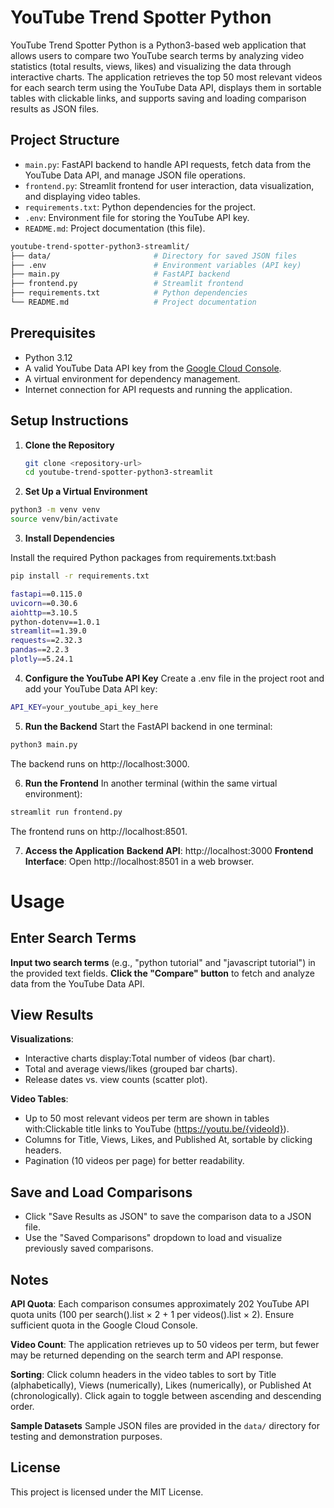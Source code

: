 # YouTube Trend Spotter Python

YouTube Trend Spotter Python is a Python3-based web application that allows users to compare two YouTube search terms by analyzing video statistics (total results, views, likes) and visualizing the data through interactive charts. The application retrieves the top 50 most relevant videos for each search term using the YouTube Data API, displays them in sortable tables with clickable links, and supports saving and loading comparison results as JSON files.

## Project Structure

- `main.py`: FastAPI backend to handle API requests, fetch data from the YouTube Data API, and manage JSON file operations.
- `frontend.py`: Streamlit frontend for user interaction, data visualization, and displaying video tables.
- `requirements.txt`: Python dependencies for the project.
- `.env`: Environment file for storing the YouTube API key.
- `README.md`: Project documentation (this file).

```bash
youtube-trend-spotter-python3-streamlit/
├── data/                       # Directory for saved JSON files
├── .env                        # Environment variables (API key)
├── main.py                     # FastAPI backend
├── frontend.py                 # Streamlit frontend
├── requirements.txt            # Python dependencies
└── README.md                   # Project documentation
```

## Prerequisites

- Python 3.12
- A valid YouTube Data API key from the [Google Cloud Console](https://console.cloud.google.com/).
- A virtual environment for dependency management.
- Internet connection for API requests and running the application.

## Setup Instructions

1. **Clone the Repository**
   ```bash
   git clone <repository-url>
   cd youtube-trend-spotter-python3-streamlit

2. **Set Up a Virtual Environment**

```bash
python3 -m venv venv
source venv/bin/activate
```

3. **Install Dependencies**

Install the required Python packages from requirements.txt:bash

```bash
pip install -r requirements.txt
```
```bash
fastapi==0.115.0
uvicorn==0.30.6
aiohttp==3.10.5
python-dotenv==1.0.1
streamlit==1.39.0
requests==2.32.3
pandas==2.2.3
plotly==5.24.1
```
4. **Configure the YouTube API Key**
Create a .env file in the project root and add your YouTube Data API key:

```bash
API_KEY=your_youtube_api_key_here
```

5. **Run the Backend**
Start the FastAPI backend in one terminal:

```bash
python3 main.py
```

The backend runs on http://localhost:3000.

6. **Run the Frontend**
In another terminal (within the same virtual environment):

```bash
streamlit run frontend.py
```
The frontend runs on http://localhost:8501.

7. **Access the Application**
**Backend API**: http://localhost:3000
**Frontend Interface**: Open http://localhost:8501 in a web browser.

# Usage

## Enter Search Terms
**Input two search terms** (e.g., "python tutorial" and "javascript tutorial") in the provided text fields.
**Click the "Compare" button** to fetch and analyze data from the YouTube Data API.

## View Results
**Visualizations**: 
- Interactive charts display:Total number of videos (bar chart).
- Total and average views/likes (grouped bar charts).
- Release dates vs. view counts (scatter plot).

**Video Tables**:
- Up to 50 most relevant videos per term are shown in tables with:Clickable title links to YouTube (https://youtu.be/{videoId}).
- Columns for Title, Views, Likes, and Published At, sortable by clicking headers.
- Pagination (10 videos per page) for better readability.

## **Save** and **Load** Comparisons
- Click "Save Results as JSON" to save the comparison data to a JSON file.
- Use the "Saved Comparisons" dropdown to load and visualize previously saved comparisons.

## Notes

**API Quota**: Each comparison consumes approximately 202 YouTube API quota units (100 per search().list × 2 + 1 per videos().list × 2). Ensure sufficient quota in the Google Cloud Console.

**Video Count**: The application retrieves up to 50 videos per term, but fewer may be returned depending on the search term and API response.

**Sorting**: Click column headers in the video tables to sort by Title (alphabetically), Views (numerically), Likes (numerically), or Published At (chronologically). Click again to toggle between ascending and descending order.

**Sample Datasets**
Sample JSON files are provided in the `data/` directory for testing and demonstration purposes.

## License

This project is licensed under the MIT License.

